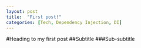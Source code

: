 ```yaml
---
layout: post
title:  "First post!"
categories: [Tech, Dependency Injection, DI]
---
```



#Heading to my first post
##Subtitle
###Sub-subtitle